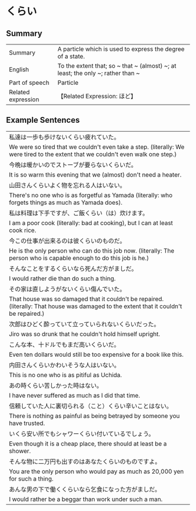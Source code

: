 # くらい

## Summary

<table><tr>   <td>Summary</td>   <td>A particle which is used to express the degree of a state.</td></tr><tr>   <td>English</td>   <td>To the extent that; so ~ that ~ (almost) ~; at least; the only ~; rather than ~</td></tr><tr>   <td>Part of speech</td>   <td>Particle</td></tr><tr>   <td>Related expression</td>   <td>【Related Expression: ほど】</td></tr></table>

## Example Sentences

<table><tr><td>私達は一歩も歩けないくらい疲れていた。</td></tr><tr><td>We were so tired that we couldn't even take a step. (literally: We were tired to the extent that we couldn't even walk one step.)</td></tr><tr><td>今晩は暖かいのでストーブが要らないくらいだ。</td></tr><tr><td>It is so warm this evening that we (almost) don't need a heater.</td></tr><tr><td>山田さんくらいよく物を忘れる人はいない。</td></tr><tr><td>There's no one who is as forgetful as Yamada (literally: who forgets things as much as Yamada does).</td></tr><tr><td>私は料理は下手ですが、ご飯くらい（は）炊けます。</td></tr><tr><td>I am a poor cook (literally: bad at cooking), but I can at least cook rice.</td></tr><tr><td>今この仕事が出来るのは彼くらいのものだ。</td></tr><tr><td>He is the only person who can do this job now. (literally: The person who is capable enough to do this job is he.)</td></tr><tr><td>そんなことをするくらいなら死んだ方がましだ。</td></tr><tr><td>I would rather die than do such a thing.</td></tr><tr><td>その家は直しようがないくらい傷んでいた。</td></tr><tr><td>That house was so damaged that it couldn't be repaired. (literally: That house was damaged to the extent that it couldn't be repaired.)</td></tr><tr><td>次郎はひどく酔っていて立っていられないくらいだった。</td></tr><tr><td>Jiro was so drunk that he couldn't hold himself upright.</td></tr><tr><td>こんな本、十ドルでもまだ高いくらいだ。</td></tr><tr><td>Even ten dollars would still be too expensive for a book like this.</td></tr><tr><td>内田さんくらいかわいそうな人はいない。</td></tr><tr><td>This is no one who is as pitiful as Uchida.</td></tr><tr><td>あの時くらい苦しかった時はない。</td></tr><tr><td>I have never suffered as much as I did that time.</td></tr><tr><td>信頼していた人に裏切られる（こと）くらい辛いことはない。</td></tr><tr><td>There is nothing as painful as being betrayed by someone you have trusted.</td></tr><tr><td>いくら安い所でもシャワーくらい付いているでしょう。</td></tr><tr><td>Even though it is a cheap place, there should at least be a shower.</td></tr><tr><td>そんな物に二万円も出すのはあなたくらいのものですよ。</td></tr><tr><td>You are the only person who would pay as much as 20,000 yen for such a thing.</td></tr><tr><td>あんな男の下で働くくらいなら乞食になった方がましだ。</td></tr><tr><td>I would rather be a beggar than work under such a man.</td></tr></table>

